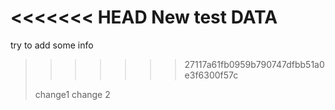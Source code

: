 <<<<<<< HEAD
New test DATA
=======
try to add some info
>>>>>>> 27117a61fb0959b790747dfbb51a0e3f6300f57c
> 
> change1
>change 2
